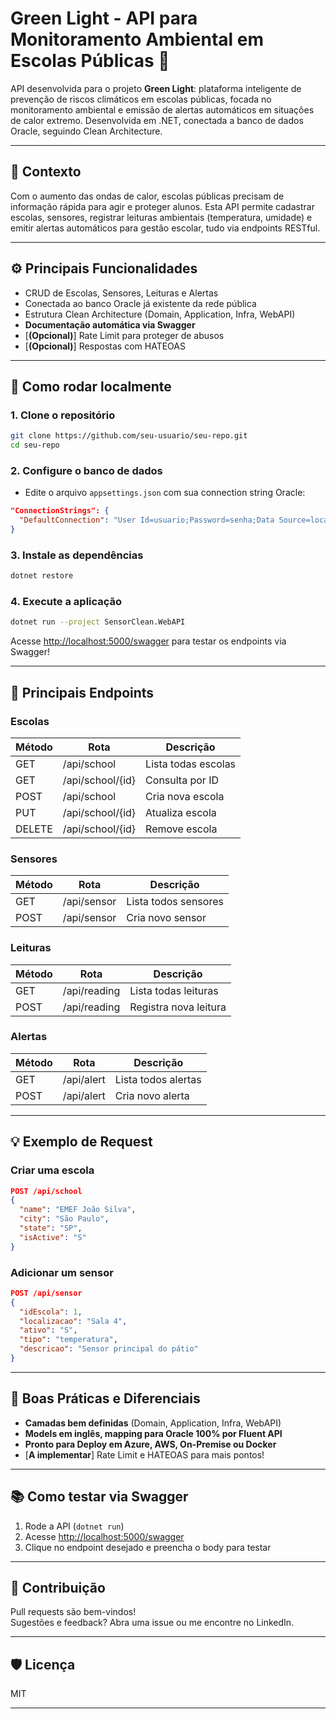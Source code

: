 
# Green Light - API para Monitoramento Ambiental em Escolas Públicas 🌱

API desenvolvida para o projeto **Green Light**: plataforma inteligente de prevenção de riscos climáticos em escolas públicas, focada no monitoramento ambiental e emissão de alertas automáticos em situações de calor extremo. Desenvolvida em .NET, conectada a banco de dados Oracle, seguindo Clean Architecture.

---

## 🏫 **Contexto**

Com o aumento das ondas de calor, escolas públicas precisam de informação rápida para agir e proteger alunos. Esta API permite cadastrar escolas, sensores, registrar leituras ambientais (temperatura, umidade) e emitir alertas automáticos para gestão escolar, tudo via endpoints RESTful.

---

## ⚙️ **Principais Funcionalidades**

- CRUD de Escolas, Sensores, Leituras e Alertas
- Conectada ao banco Oracle já existente da rede pública
- Estrutura Clean Architecture (Domain, Application, Infra, WebAPI)
- **Documentação automática via Swagger**
- [**(Opcional)**] Rate Limit para proteger de abusos
- [**(Opcional)**] Respostas com HATEOAS

---

## 🚀 **Como rodar localmente**

### 1. **Clone o repositório**
```bash
git clone https://github.com/seu-usuario/seu-repo.git
cd seu-repo
```

### 2. **Configure o banco de dados**
- Edite o arquivo `appsettings.json` com sua connection string Oracle:
```json
"ConnectionStrings": {
  "DefaultConnection": "User Id=usuario;Password=senha;Data Source=localhost:1521/XEPDB1;"
}
```

### 3. **Instale as dependências**
```bash
dotnet restore
```

### 4. **Execute a aplicação**
```bash
dotnet run --project SensorClean.WebAPI
```
Acesse [http://localhost:5000/swagger](http://localhost:5000/swagger) para testar os endpoints via Swagger!

---

## 📝 **Principais Endpoints**

### **Escolas**
| Método | Rota            | Descrição              |
|--------|-----------------|------------------------|
| GET    | /api/school     | Lista todas escolas    |
| GET    | /api/school/{id}| Consulta por ID        |
| POST   | /api/school     | Cria nova escola       |
| PUT    | /api/school/{id}| Atualiza escola        |
| DELETE | /api/school/{id}| Remove escola          |

### **Sensores**
| Método | Rota             | Descrição              |
|--------|------------------|------------------------|
| GET    | /api/sensor      | Lista todos sensores   |
| POST   | /api/sensor      | Cria novo sensor       |

### **Leituras**
| Método | Rota             | Descrição              |
|--------|------------------|------------------------|
| GET    | /api/reading     | Lista todas leituras   |
| POST   | /api/reading     | Registra nova leitura  |

### **Alertas**
| Método | Rota             | Descrição              |
|--------|------------------|------------------------|
| GET    | /api/alert       | Lista todos alertas    |
| POST   | /api/alert       | Cria novo alerta       |

---

## 💡 **Exemplo de Request**

### **Criar uma escola**
```json
POST /api/school
{
  "name": "EMEF João Silva",
  "city": "São Paulo",
  "state": "SP",
  "isActive": "S"
}
```

### **Adicionar um sensor**
```json
POST /api/sensor
{
  "idEscola": 1,
  "localizacao": "Sala 4",
  "ativo": "S",
  "tipo": "temperatura",
  "descricao": "Sensor principal do pátio"
}
```

---

## 🔐 **Boas Práticas e Diferenciais**

- **Camadas bem definidas** (Domain, Application, Infra, WebAPI)
- **Models em inglês, mapping para Oracle 100% por Fluent API**
- **Pronto para Deploy em Azure, AWS, On-Premise ou Docker**
- [**A implementar**] Rate Limit e HATEOAS para mais pontos!

---

## 📚 **Como testar via Swagger**

1. Rode a API (`dotnet run`)
2. Acesse [http://localhost:5000/swagger](http://localhost:5000/swagger)  
3. Clique no endpoint desejado e preencha o body para testar

---

## 👥 **Contribuição**

Pull requests são bem-vindos!  
Sugestões e feedback? Abra uma issue ou me encontre no LinkedIn.

---

## 🛡️ **Licença**

MIT

---
